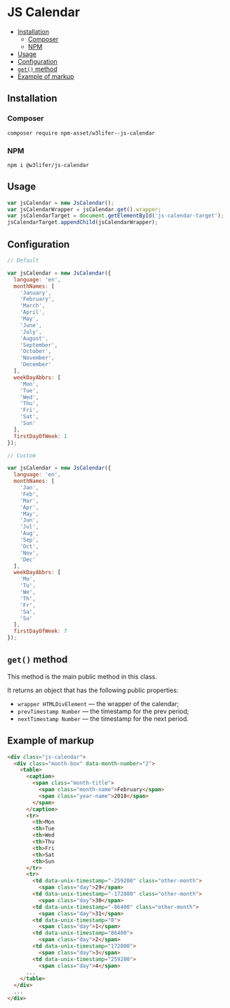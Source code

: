 # JS Calendar

- [Installation](#installation)
  - [Composer](#composer)
  - [NPM](#npm)
- [Usage](#usage)
- [Configuration](#configuration)
- [`get()` method](#get-method)
- [Example of markup](#example-of-markup)

## Installation

### Composer

``` shell
composer require npm-asset/w3lifer--js-calendar
```

### NPM

``` shell
npm i @w3lifer/js-calendar
```

## Usage

``` js
var jsCalendar = new JsCalendar();
var jsCalendarWrapper = jsCalendar.get().wrapper;
var jsCalendarTarget = document.getElementById('js-calendar-target');
jsCalendarTarget.appendChild(jsCalendarWrapper);
```

## Configuration

``` js
// Default

var jsCalendar = new JsCalendar({
  language: 'en',
  monthNames: [
    'January',
    'February',
    'March',
    'April',
    'May',
    'June',
    'July',
    'August',
    'September',
    'October',
    'November',
    'December'
  ],
  weekDayAbbrs: [
    'Mon',
    'Tue',
    'Wed',
    'Thu',
    'Fri',
    'Sat',
    'Sun'
  ],
  firstDayOfWeek: 1
});

// Custom

var jsCalendar = new JsCalendar({
  language: 'en',
  monthNames: [
    'Jan',
    'Feb',
    'Mar',
    'Apr',
    'May',
    'Jun',
    'Jul',
    'Aug',
    'Sep',
    'Oct',
    'Nov',
    'Dec'
  ],
  weekDayAbbrs: [
    'Mo',
    'Tu',
    'We',
    'Th',
    'Fr',
    'Sa',
    'Su'
  ],
  firstDayOfWeek: 7
});
```

## `get()` method

This method is the main public method in this class.

It returns an object that has the following public properties:

- `wrapper HTMLDivElement` — the wrapper of the calendar;
- `prevTimestamp Number` — the timestamp for the prev period;
- `nextTimestamp Number` — the timestamp for the next period.

## Example of markup

``` html
<div class="js-calendar">
  <div class="month-box" data-month-number="2">
    <table>
      <caption>
        <span class="month-title">
          <span class="month-name">February</span>
          <span class="year-name">2018</span>
        </span>
      </caption>
      <tr>
        <th>Mon
        <th>Tue
        <th>Wed
        <th>Thu
        <th>Fri
        <th>Sat
        <th>Sun
      </tr>
      <tr>
        <td data-unix-timestamp="-259200" class="other-month">
          <span class="day">29</span>
        <td data-unix-timestamp="-172800" class="other-month">
          <span class="day">30</span>
        <td data-unix-timestamp="-86400" class="other-month">
          <span class="day">31</span>
        <td data-unix-timestamp="0">
          <span class="day">1</span>
        <td data-unix-timestamp="86400">
          <span class="day">2</span>
        <td data-unix-timestamp="172800">
          <span class="day">3</span>
        <td data-unix-timestamp="259200">
          <span class="day">4</span>
      ...
    </table>
  </div>
  ...
</div>
```
